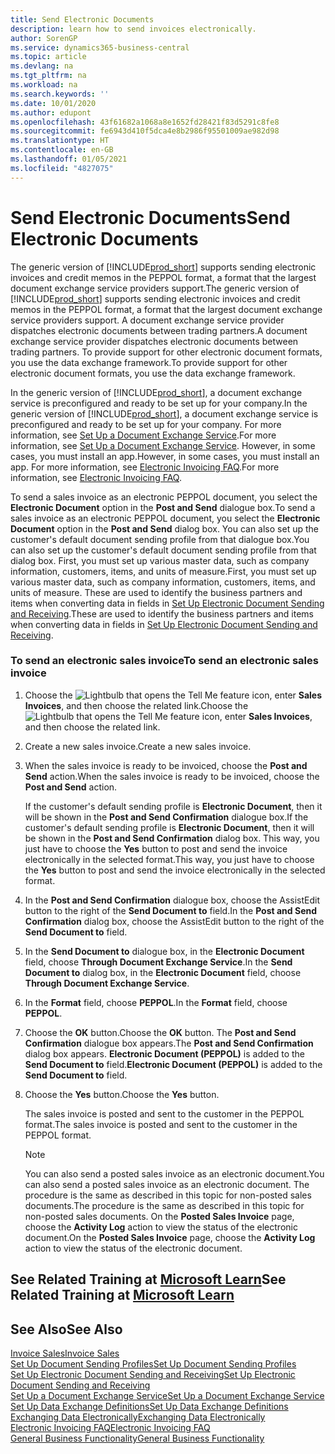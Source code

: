 ```yaml
---
title: Send Electronic Documents
description: learn how to send invoices electronically.
author: SorenGP
ms.service: dynamics365-business-central
ms.topic: article
ms.devlang: na
ms.tgt_pltfrm: na
ms.workload: na
ms.search.keywords: ''
ms.date: 10/01/2020
ms.author: edupont
ms.openlocfilehash: 43f61682a1068a8e1652fd28421f83d5291c8fe8
ms.sourcegitcommit: fe6943d410f5dca4e8b2986f95501009ae982d98
ms.translationtype: HT
ms.contentlocale: en-GB
ms.lasthandoff: 01/05/2021
ms.locfileid: "4827075"
---
```

# <a name="send-electronic-documents"></a><span data-ttu-id="e8a41-103">Send Electronic Documents</span><span class="sxs-lookup"><span data-stu-id="e8a41-103">Send Electronic Documents</span></span>

<span data-ttu-id="e8a41-104">The generic version of [!INCLUDE[prod_short](includes/prod_short.md)] supports sending electronic invoices and credit memos in the PEPPOL format, a format that the largest document exchange service providers support.</span><span class="sxs-lookup"><span data-stu-id="e8a41-104">The generic version of [!INCLUDE[prod_short](includes/prod_short.md)] supports sending electronic invoices and credit memos in the PEPPOL format, a format that the largest document exchange service providers support.</span></span> <span data-ttu-id="e8a41-105">A document exchange service provider dispatches electronic documents between trading partners.</span><span class="sxs-lookup"><span data-stu-id="e8a41-105">A document exchange service provider dispatches electronic documents between trading partners.</span></span> <span data-ttu-id="e8a41-106">To provide support for other electronic document formats, you use the data exchange framework.</span><span class="sxs-lookup"><span data-stu-id="e8a41-106">To provide support for other electronic document formats, you use the data exchange framework.</span></span>  

 <span data-ttu-id="e8a41-107">In the generic version of [!INCLUDE[prod_short](includes/prod_short.md)], a document exchange service is preconfigured and ready to be set up for your company.</span><span class="sxs-lookup"><span data-stu-id="e8a41-107">In the generic version of [!INCLUDE[prod_short](includes/prod_short.md)], a document exchange service is preconfigured and ready to be set up for your company.</span></span> <span data-ttu-id="e8a41-108">For more information, see [Set Up a Document Exchange Service](across-how-to-set-up-a-document-exchange-service.md).</span><span class="sxs-lookup"><span data-stu-id="e8a41-108">For more information, see [Set Up a Document Exchange Service](across-how-to-set-up-a-document-exchange-service.md).</span></span> <span data-ttu-id="e8a41-109">However, in some cases, you must install an app.</span><span class="sxs-lookup"><span data-stu-id="e8a41-109">However, in some cases, you must install an app.</span></span> <span data-ttu-id="e8a41-110">For more information, see [Electronic Invoicing FAQ](faq-electronic-invoicing.yml).</span><span class="sxs-lookup"><span data-stu-id="e8a41-110">For more information, see [Electronic Invoicing FAQ](faq-electronic-invoicing.yml).</span></span>  

 <span data-ttu-id="e8a41-111">To send a sales invoice as an electronic PEPPOL document, you select the **Electronic Document** option in the **Post and Send** dialogue box.</span><span class="sxs-lookup"><span data-stu-id="e8a41-111">To send a sales invoice as an electronic PEPPOL document, you select the **Electronic Document** option in the **Post and Send** dialog box.</span></span> <span data-ttu-id="e8a41-112">You can also set up the customer's default document sending profile from that dialogue box.</span><span class="sxs-lookup"><span data-stu-id="e8a41-112">You can also set up the customer's default document sending profile from that dialog box.</span></span> <span data-ttu-id="e8a41-113">First, you must set up various master data, such as company information, customers, items, and units of measure.</span><span class="sxs-lookup"><span data-stu-id="e8a41-113">First, you must set up various master data, such as company information, customers, items, and units of measure.</span></span> <span data-ttu-id="e8a41-114">These are used to identify the business partners and items when converting data in fields in [Set Up Electronic Document Sending and Receiving](across-how-to-set-up-electronic-document-sending-and-receiving.md).</span><span class="sxs-lookup"><span data-stu-id="e8a41-114">These are used to identify the business partners and items when converting data in fields in [Set Up Electronic Document Sending and Receiving](across-how-to-set-up-electronic-document-sending-and-receiving.md).</span></span>  

### <a name="to-send-an-electronic-sales-invoice"></a><span data-ttu-id="e8a41-115">To send an electronic sales invoice</span><span class="sxs-lookup"><span data-stu-id="e8a41-115">To send an electronic sales invoice</span></span>

1. <span data-ttu-id="e8a41-116">Choose the ![Lightbulb that opens the Tell Me feature](media/ui-search/search_small.png "Tell me what you want to do") icon, enter **Sales Invoices**, and then choose the related link.</span><span class="sxs-lookup"><span data-stu-id="e8a41-116">Choose the ![Lightbulb that opens the Tell Me feature](media/ui-search/search_small.png "Tell me what you want to do") icon, enter **Sales Invoices**, and then choose the related link.</span></span>  

2. <span data-ttu-id="e8a41-117">Create a new sales invoice.</span><span class="sxs-lookup"><span data-stu-id="e8a41-117">Create a new sales invoice.</span></span>  

3. <span data-ttu-id="e8a41-118">When the sales invoice is ready to be invoiced, choose the **Post and Send** action.</span><span class="sxs-lookup"><span data-stu-id="e8a41-118">When the sales invoice is ready to be invoiced, choose the **Post and Send** action.</span></span>  

     <span data-ttu-id="e8a41-119">If the customer's default sending profile is **Electronic Document**, then it will be shown in the **Post and Send Confirmation** dialogue box.</span><span class="sxs-lookup"><span data-stu-id="e8a41-119">If the customer's default sending profile is **Electronic Document**, then it will be shown in the **Post and Send Confirmation** dialog box.</span></span> <span data-ttu-id="e8a41-120">This way, you just have to choose the **Yes** button to post and send the invoice electronically in the selected format.</span><span class="sxs-lookup"><span data-stu-id="e8a41-120">This way, you just have to choose the **Yes** button to post and send the invoice electronically in the selected format.</span></span>  

4. <span data-ttu-id="e8a41-121">In the **Post and Send Confirmation** dialogue box, choose the AssistEdit button to the right of the **Send Document to** field.</span><span class="sxs-lookup"><span data-stu-id="e8a41-121">In the **Post and Send Confirmation** dialog box, choose the AssistEdit button to the right of the **Send Document to** field.</span></span>  

5. <span data-ttu-id="e8a41-122">In the **Send Document to** dialogue box, in the **Electronic Document** field, choose **Through Document Exchange Service**.</span><span class="sxs-lookup"><span data-stu-id="e8a41-122">In the **Send Document to** dialog box, in the **Electronic Document** field, choose **Through Document Exchange Service**.</span></span>  

6. <span data-ttu-id="e8a41-123">In the **Format** field, choose **PEPPOL**.</span><span class="sxs-lookup"><span data-stu-id="e8a41-123">In the **Format** field, choose **PEPPOL**.</span></span>  

7. <span data-ttu-id="e8a41-124">Choose the **OK** button.</span><span class="sxs-lookup"><span data-stu-id="e8a41-124">Choose the **OK** button.</span></span> <span data-ttu-id="e8a41-125">The **Post and Send Confirmation** dialogue box appears.</span><span class="sxs-lookup"><span data-stu-id="e8a41-125">The **Post and Send Confirmation** dialog box appears.</span></span> <span data-ttu-id="e8a41-126">**Electronic Document (PEPPOL)** is added to the **Send Document to** field.</span><span class="sxs-lookup"><span data-stu-id="e8a41-126">**Electronic Document (PEPPOL)** is added to the **Send Document to** field.</span></span>  

8. <span data-ttu-id="e8a41-127">Choose the **Yes** button.</span><span class="sxs-lookup"><span data-stu-id="e8a41-127">Choose the **Yes** button.</span></span>  

     <span data-ttu-id="e8a41-128">The sales invoice is posted and sent to the customer in the PEPPOL format.</span><span class="sxs-lookup"><span data-stu-id="e8a41-128">The sales invoice is posted and sent to the customer in the PEPPOL format.</span></span>  

    > [!NOTE]  
    >  <span data-ttu-id="e8a41-129">You can also send a posted sales invoice as an electronic document.</span><span class="sxs-lookup"><span data-stu-id="e8a41-129">You can also send a posted sales invoice as an electronic document.</span></span> <span data-ttu-id="e8a41-130">The procedure is the same as described in this topic for non-posted sales documents.</span><span class="sxs-lookup"><span data-stu-id="e8a41-130">The procedure is the same as described in this topic for non-posted sales documents.</span></span> <span data-ttu-id="e8a41-131">On the **Posted Sales Invoice** page, choose the **Activity Log** action to view the status of the electronic document.</span><span class="sxs-lookup"><span data-stu-id="e8a41-131">On the **Posted Sales Invoice** page, choose the **Activity Log** action to view the status of the electronic document.</span></span>  

## <a name="see-related-training-at-microsoft-learn"></a><span data-ttu-id="e8a41-132">See Related Training at [Microsoft Learn](/learn/modules/electronic-documents-dynamics-365-business-central/index)</span><span class="sxs-lookup"><span data-stu-id="e8a41-132">See Related Training at [Microsoft Learn](/learn/modules/electronic-documents-dynamics-365-business-central/index)</span></span>

## <a name="see-also"></a><span data-ttu-id="e8a41-133">See Also</span><span class="sxs-lookup"><span data-stu-id="e8a41-133">See Also</span></span>

[<span data-ttu-id="e8a41-134">Invoice Sales</span><span class="sxs-lookup"><span data-stu-id="e8a41-134">Invoice Sales</span></span>](sales-how-invoice-sales.md)  
[<span data-ttu-id="e8a41-135">Set Up Document Sending Profiles</span><span class="sxs-lookup"><span data-stu-id="e8a41-135">Set Up Document Sending Profiles</span></span>](sales-how-setup-document-send-profiles.md)  
[<span data-ttu-id="e8a41-136">Set Up Electronic Document Sending and Receiving</span><span class="sxs-lookup"><span data-stu-id="e8a41-136">Set Up Electronic Document Sending and Receiving</span></span>](across-how-to-set-up-electronic-document-sending-and-receiving.md)  
[<span data-ttu-id="e8a41-137">Set Up a Document Exchange Service</span><span class="sxs-lookup"><span data-stu-id="e8a41-137">Set Up a Document Exchange Service</span></span>](across-how-to-set-up-a-document-exchange-service.md)  
[<span data-ttu-id="e8a41-138">Set Up Data Exchange Definitions</span><span class="sxs-lookup"><span data-stu-id="e8a41-138">Set Up Data Exchange Definitions</span></span>](across-how-to-set-up-data-exchange-definitions.md)  
[<span data-ttu-id="e8a41-139">Exchanging Data Electronically</span><span class="sxs-lookup"><span data-stu-id="e8a41-139">Exchanging Data Electronically</span></span>](across-data-exchange.md)  
[<span data-ttu-id="e8a41-140">Electronic Invoicing FAQ</span><span class="sxs-lookup"><span data-stu-id="e8a41-140">Electronic Invoicing FAQ</span></span>](faq-electronic-invoicing.yml)  
[<span data-ttu-id="e8a41-141">General Business Functionality</span><span class="sxs-lookup"><span data-stu-id="e8a41-141">General Business Functionality</span></span>](ui-across-business-areas.md)  
